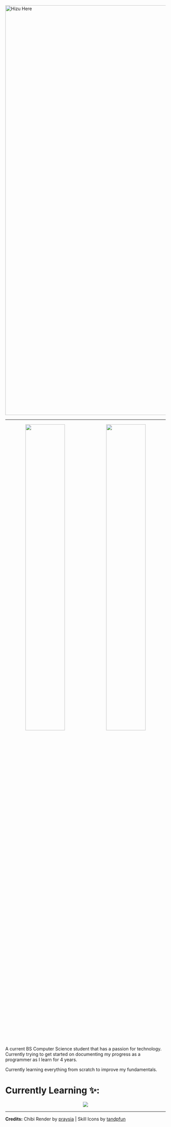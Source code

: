 <img width="2778" height="1284" alt="Hizu Here" src="https://github.com/user-attachments/assets/df93672f-ecb0-434f-adc1-43ef7a0bfbec" />



---


<p align="center">
  <img src="https://github-readme-stats.vercel.app/api?username=HitsukiMok&theme=tokyonight&show_icons=true&hide_border=false&count_private=true" width="49.6%" />
  <img src="https://github-readme-stats.vercel.app/api/top-langs/?username=HitsukiMok&theme=tokyonight&show_icons=true&hide_border=false&layout=compact" width="49.6%" /> 
</p>


A current BS Computer Science student that has a passion for technology. Currently trying to get started on documenting my progress as a programmer as I learn for 4 years.

Currently learning everything from scratch to improve my fundamentals.

# Currently Learning ✨:

<p align="center">
  <a href="https://skillicons.dev">
    <img src="https://skillicons.dev/icons?i=c,python,cpp,cs,git" />
  </a>
</p>

---


**Credits:** Chibi Render by [praysia](https://www.tumblr.com/praysia) | Skill Icons by [tandpfun](https://github.com/tandpfun/skill-icons)
